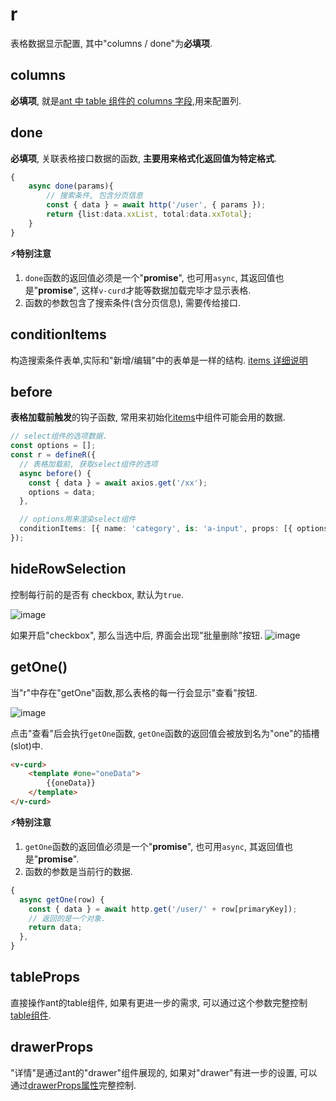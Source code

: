 # r

表格数据显示配置, 其中"columns / done"为**必填项**.

## columns

**必填项**, 就是[ant 中 table 组件的 columns 字段](https://www.antdv.com/components/table-cn#Column),用来配置列.

## done

**必填项**, 关联表格接口数据的函数, **主要用来格式化返回值为特定格式**.

```typescript
{
    async done(params){
        // 搜索条件, 包含分页信息
        const { data } = await http('/user', { params });
        return {list:data.xxList, total:data.xxTotal};
    }
}
```

**⚡特别注意**
1. `done`函数的返回值必须是一个"**promise**", 也可用`async`, 其返回值也是"**promise**", 这样`v-curd`才能等数据加载完毕才显示表格.
2. 函数的参数包含了搜索条件(含分页信息), 需要传给接口.
## conditionItems

构造搜索条件表单,实际和"新增/编辑"中的表单是一样的结构. [items 详细说明](./items.md)

## before

**表格加载前触发**的钩子函数, 常用来初始化[items](./items.md)中组件可能会用的数据.

```typescript
// select组件的选项数据.
const options = [];
const r = defineR({
  // 表格加载前, 获取select组件的选项
  async before() {
    const { data } = await axios.get('/xx');
    options = data;
  },

  // options用来渲染select组件
  conditionItems: [{ name: 'category', is: 'a-input', props: [{ options }] }],
});
```

## hideRowSelection

控制每行前的是否有 checkbox, 默认为`true`.

![image](https://user-images.githubusercontent.com/8264787/181663194-efb6576b-da64-4613-b5a2-099fd7ba88f5.png)

如果开启"checkbox", 那么当选中后, 界面会出现"批量删除"按钮.
![image](https://user-images.githubusercontent.com/8264787/181664857-ad734243-98b4-4729-98c7-81bc3d474682.png)

## getOne()
当"r"中存在"getOne"函数,那么表格的每一行会显示"查看"按钮.

![image](https://user-images.githubusercontent.com/8264787/181665915-7df25a9b-9f29-45c2-8309-53808f2ff935.png)

点击"查看"后会执行`getOne`函数, `getOne`函数的返回值会被放到名为"one"的插槽(slot)中.
```html
<v-curd>
    <template #one="oneData">
        {{oneData}}
    </template>
</v-curd>
```
**⚡特别注意**
1. `getOne`函数的返回值必须是一个"**promise**", 也可用`async`, 其返回值也是"**promise**".
2. 函数的参数是当前行的数据.

```typescript
{
  async getOne(row) {
    const { data } = await http.get('/user/' + row[primaryKey]);
    // 返回的是一个对象.
    return data;
  },
}
```

## tableProps
直接操作ant的table组件, 如果有更进一步的需求, 可以通过这个参数完整控制[table组件](https://www.antdv.com/components/table-cn#Table).

## drawerProps
"详情"是通过ant的"drawer"组件展现的, 如果对"drawer"有进一步的设置, 可以通过[drawerProps属性](https://www.antdv.com/components/drawer-cn#API)完整控制.